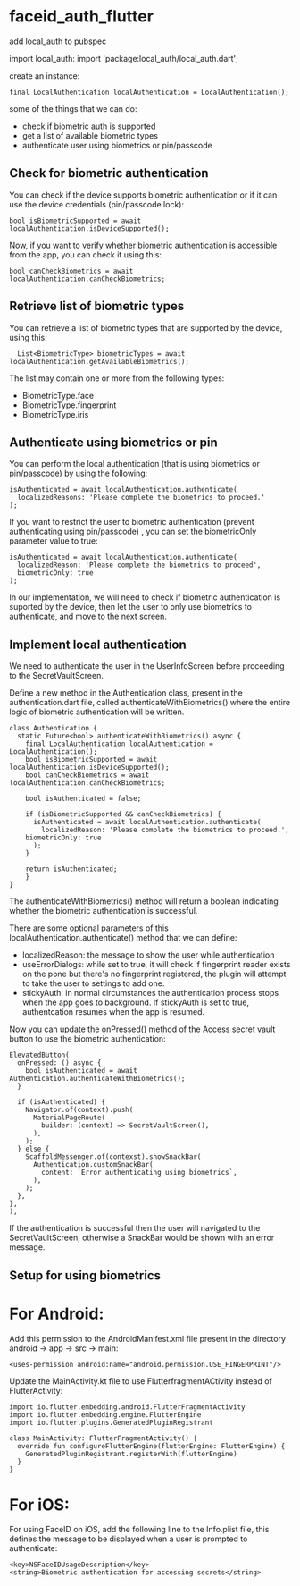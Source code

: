 # faceid_auth_flutter

add local_auth to pubspec

import local_auth: 
  import 'package:local_auth/local_auth.dart';

create an instance:
```
final LocalAuthentication localAuthentication = LocalAuthentication();
```
some of the things that we can do:
- check if biometric auth is supported
- get a list of available biometric types
- authenticate user using biometrics or pin/passcode

## Check for biometric authentication

You can check if the device supports biometric authentication or if it can 
use the device credentials (pin/passcode lock):
```
bool isBiometricSupported = await localAuthentication.isDeviceSupported();
```
Now, if you want to verify whether biometric authentication is accessible 
from the app, you can check it using this:
 ```
 bool canCheckBiometrics = await localAuthentication.canCheckBiometrics;
```
## Retrieve list of biometric types

You can retrieve a list of biometric types that are supported by the 
device, using this:
```
  List<BiometricType> biometricTypes = await localAuthentication.getAvailableBiometrics();
```
The list may contain one or more from the following types:
- BiometricType.face
- BiometricType.fingerprint
- BiometricType.iris

## Authenticate using biometrics or pin

You can perform the local authentication (that is using biometrics or pin/passcode) 
by using the following:
```
isAuthenticated = await localAuthentication.authenticate(
  localizedReasons: 'Please complete the biometrics to proceed.'
);
```
If you want to restrict the user to biometric authentication (prevent 
authenticating using pin/passcode)
, you can set the biometricOnly parameter value to true:
```
isAuthenticated = await localAuthentication.authenticate(
  localizedReason: 'Please complete the biometrics to proceed',
  biometricOnly: true
);
```
In our implementation, we will need to check if biometric authentication is suported 
by the device, then let the user to only use biometrics to authenticate, and move to 
the next screen.

## Implement local authentication

We need to authenticate the user in the UserInfoScreen before proceeding to the 
SecretVaultScreen.

Define a new method in the Authentication class, present in the authentication.dart 
file, called authenticateWithBiometrics() where the entire logic of biometric 
authentication will be written.
```
class Authentication {
  static Future<bool> authenticateWithBiometrics() async {
    final LocalAuthentication localAuthentication = LocalAuthentication();
    bool isBiometricSupported = await localAuthentication.isDeviceSupported();
    bool canCheckBiometrics = await localAuthentication.canCheckBiometrics;

    bool isAuthenticated = false;

    if (isBiometricSupported && canCheckBiometrics) {
      isAuthenticated = await localAuthentication.authenticate(
        localizedReason: 'Please complete the biometrics to proceed.',
	biometricOnly: true
      );
    }

    return isAuthenticated;
    }
}
```
The authenticateWithBiometrics() method will return a boolean indicating whether the 
biometric authentication is successful.

There are some optional parameters of this
localAuthentication.authenticate() method that we can define:

- localizedReason: the message to show the user while authentication
- useErrorDialogs: while set to true, it will check if fingerprint reader exists on 
the pone but there's no fingerprint registered, the plugin will attempt to take the 
user to settings to add one.
- stickyAuth: in normal circumstances the authentication process stops when the app 
goes to background. If stickyAuth is set to true, authentcation resumes when the app 
is resumed.

Now you can update the onPressed() method of the Access secret vault button to use 
the biometric authentication:
```
ElevatedButton(
  onPressed: () async {
    bool isAuthenticated = await Authentication.authenticateWithBiometrics();
  }

  if (isAuthenticated) {
    Navigator.of(context).push(
      MaterialPageRoute(
        builder: (context) => SecretVaultScreen(),
      ),
    );
  } else {
    ScaffoldMessenger.of(contexst).showSnackBar(
      Authentication.customSnackBar(
        content: `Error authenticating using biometrics`,
      ),
    );
  },
},
),
```
If the authentication is successful then the user will navigated to the 
SecretVaultScreen, otherwise a SnackBar would be shown with an error message.

## Setup for using biometrics

# For Android:

Add this permission to the AndroidManifest.xml file present in the directory 
android -> app -> src -> main:
```
<uses-permission android:name="android.permission.USE_FINGERPRINT"/>
```
Update the MainActivity.kt file to use FlutterfragmentACtivity instead of 
FlutterActivity:
```
import io.flutter.embedding.android.FlutterFragmentActivity
import io.flutter.embedding.engine.FlutterEngine
import io.flutter.plugins.GeneratedPluginRegistrant

class MainActivity: FlutterFragmentActivity() {
  override fun configureFlutterEngine(flutterEngine: FlutterEngine) {
    GeneratedPluginRegistrant.registerWith(flutterEngine)
  }
}
```
# For iOS:

For using FaceID on iOS, add the following line to the Info.plist file, this defines 
the message to be displayed when a user is prompted to authenticate:

```
<key>NSFaceIDUsageDescription</key>
<string>Biometric authentication for accessing secrets</string>
```
